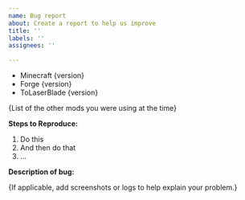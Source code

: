 ```yaml
---
name: Bug report
about: Create a report to help us improve
title: ''
labels: ''
assignees: ''

---
```


- Minecraft {version}
- Forge {version}
- ToLaserBlade {version}

{List of the other mods you were using at the time}

**Steps to Reproduce:**
 1. Do this
 2. And then do that
 3. ...

**Description of bug:**

{If applicable, add screenshots or logs to help explain your problem.}
